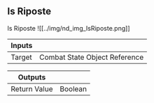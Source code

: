## Is Riposte
Is Riposte
![[../img/nd_img_IsRiposte.png]]

|Inputs||
|--|--|
| Target | Combat State Object Reference |

|Outputs||
|--|--|
| Return Value | Boolean |
